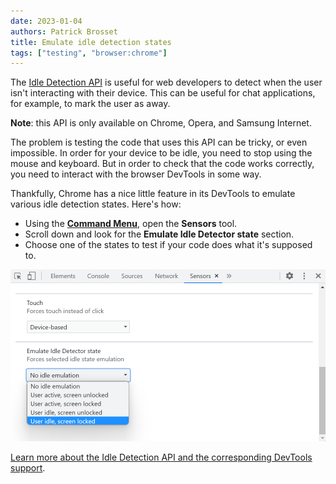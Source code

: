 ```yaml
---
date: 2023-01-04
authors: Patrick Brosset
title: Emulate idle detection states
tags: ["testing", "browser:chrome"]
---
```


The [Idle Detection API](https://developer.mozilla.org/docs/Web/API/Idle_Detection_API) is useful for web developers to detect when the user isn't interacting with their device. This can be useful for chat applications, for example, to mark the user as away.

**Note**: this API is only available on Chrome, Opera, and Samsung Internet.

The problem is testing the code that uses this API can be tricky, or even impossible. In order for your device to be idle, you need to stop using the mouse and keyboard. But in order to check that the code works correctly, you need to interact with the browser DevTools in some way.

Thankfully, Chrome has a nice little feature in its DevTools to emulate various idle detection states. Here's how:

* Using the **[Command Menu](/tips/en/execute-commands)**, open the **Sensors** tool.
* Scroll down and look for the **Emulate Idle Detector state** section.
* Choose one of the states to test if your code does what it's supposed to.

![Chrome DevTools' Sensors panel, showing a drop-down list with the different states that can be emulated.](/assets/img/emulate-idle-detection-states.png)

[Learn more about the Idle Detection API and the corresponding DevTools support](https://developer.chrome.com/articles/idle-detection/#devtools-support).
